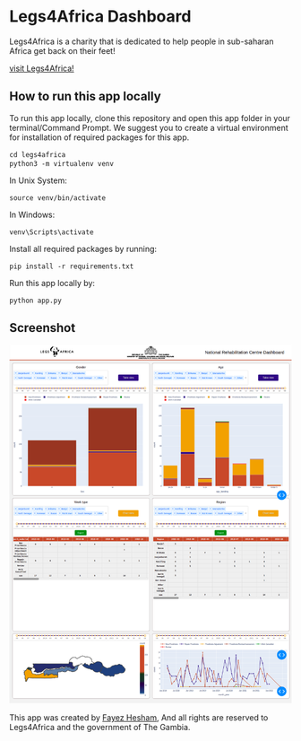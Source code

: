 # Legs4Africa Dashboard
Legs4Africa is a charity that is dedicated to help people in sub-saharan Africa get back on their feet!

[visit Legs4Africa!](https://www.legs4africa.org/)

## How to run this app locally

To run this app locally, clone this repository and open this app folder in your terminal/Command Prompt. We suggest you to create a virtual environment for installation of required packages for this app.

```
cd legs4africa
python3 -m virtualenv venv

```
In Unix System:
```
source venv/bin/activate

```

In Windows: 

```
venv\Scripts\activate
```

Install all required packages by running:
```
pip install -r requirements.txt
```

Run this app locally by:
```
python app.py
```


## Screenshot

![Screencast](screenshot.png)


This app was created by [Fayez Hesham](https://github.com/fayezhesham), And all rights are reserved to Legs4Africa and the government of The Gambia.